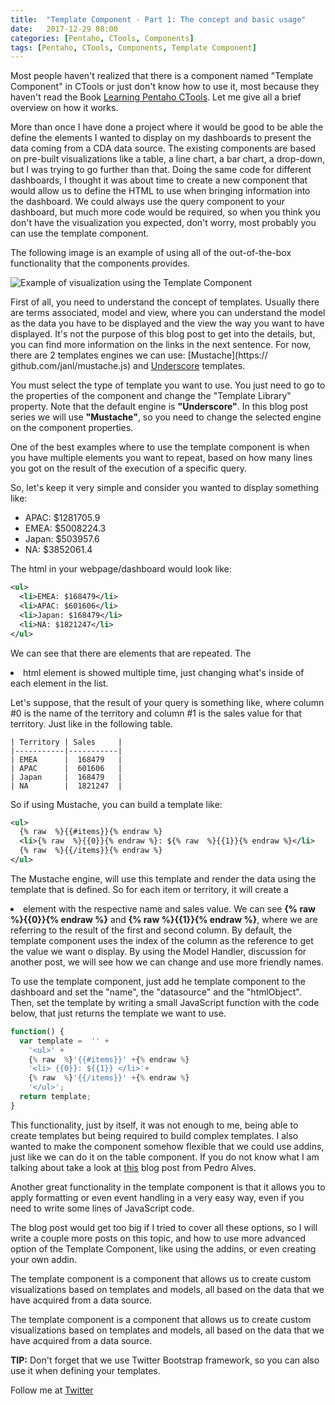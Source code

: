 ```yaml
---
title:  "Template Component - Part 1: The concept and basic usage"
date:   2017-12-29 08:00
categories: [Pentaho, CTools, Components]
tags: [Pentaho, CTools, Components, Template Component]
---
```


Most people haven't realized that there is a component named "Template Component" in CTools or just don't know how to use it, most because they haven't read the Book [Learning Pentaho CTools](https://www.packtpub.com/big-data-and-business-intelligence/learning-pentaho-ctools). Let me give all a brief overview on how it works.

More than once I have done a project where it would be good to be able the define the elements I wanted to display on my dashboards to present the data coming from a CDA data source. The existing components are based on pre-built visualizations like a table, a line chart, a bar chart, a drop-down, but I was trying to go further than that. Doing the same code for different dashboards, I thought it was about time to create a new component that would allow us to define the HTML to use when bringing information into the dashboard. We could always use the query component to your dashboard, but much more code would be required, so when you think you don't have the visualization you expected, don't worry, most probably you can use the template component. 

The following image is an example of using all of the out-of-the-box functionality that the components provides. 

![Example of visualization using the Template Component](http://mfgaspar.github.io/assets/template_component_1.png)

First of all, you need to understand the concept of templates. Usually there are terms associated, model and view, where you can understand the model as  the data you have to be displayed and the view the way you want to have displayed. It's not the purpose of this blog post to get into the details, but, you can find more information on the links in the next sentence. For now, there are 2 templates engines we can use: [Mustache](https:// github.com/janl/mustache.js) and  [Underscore](http://underscorejs.org/#template) templates. 

You must select the type of template you want to use. You just need to go to the properties of the component and change the "Template Library" property. Note that the default engine is **"Underscore"**. In this blog post series we will use **"Mustache"**, so you need to change the selected engine on the component properties.  

One of the best examples where to use the template component is when you have multiple elements you want to repeat, based on how many lines you got on the result of the execution of a specific query. 

So, let's keep it very simple and consider you wanted to display something like: 

- APAC: $1281705.9 
- EMEA: $5008224.3 
- Japan: $503957.6 
- NA: $3852061.4

The html in your webpage/dashboard would look like:

```xml
<ul>
  <li>EMEA: $168479</li>
  <li>APAC: $601606</li>
  <li>Japan: $168479</li>
  <li>NA: $1821247</li>
</ul>
```

We can see that there are elements that are repeated. The <li> html element is showed multiple time, just changing what's inside of each element in the list. 


Let's suppose, that the result of your query is something like, where column #0 is the name of the territory and column #1 is the sales value for that territory. Just like in the following table. 


	| Territory | Sales     | 
	|-----------|-----------|
	| EMEA      |  168479   |
	| APAC      |  601606   |
	| Japan     |  168479   |
	| NA        |  1821247  |


So if using Mustache, you can build a template like: 

```xml
<ul>
  {% raw  %}{{#items}}{% endraw %}
  <li>{% raw  %}{{0}}{% endraw %}: ${% raw  %}{{1}}{% endraw %}</li>
  {% raw  %}{{/items}}{% endraw %}
</ul>  
```

The Mustache engine, will use this template and render the data using the template that is defined. So for each item or territory, it will create a <li> element with the respective name and sales value. We can see **{% raw  %}{{0}}{% endraw %}** and **{% raw  %}{{1}}{% endraw %}**, where we are referring to the result of the first and second column. By default, the template component uses the index of the column as the reference to get the value we want o display. By using the Model Handler, discussion for another post, we will see how we can change and use more friendly names. 

To use the template component, just add he template component to the dashboard and set the "name", the "datasource" and the "htmlObject". Then, set the template by writing a small JavaScript function with the code below, that just returns the template we want to use.  


```js
function() { 
  var template =  '' +
    '<ul>' +
    {% raw  %}'{{#items}}' +{% endraw %}
    '<li> {{0}}: ${{1}} </li>'+
    {% raw  %}'{{/items}}' +{% endraw %}
    '</ul>'; 
  return template;
} 
```


This functionality, just by itself, it was not enough to me, being able to create templates but being required to build complex templates. I also wanted to make the component somehow flexible that we could use addins, just like we can do it on the table component. If you do not know what I am talking about take a look at [this](http://pedroalves-bi.blogspot.pt/2011/12/introducing-add-ins-in-ctools.html) blog post from Pedro Alves.

Another great functionality in the template component is that it allows you to apply formatting or even event handling in a very easy way, even if you need to write some lines of JavaScript code.

The blog post would get too big if I tried to cover all these options, so I will write a couple more posts on this topic, and how to use more advanced option of the Template Component, like using the addins, or even creating your own addin. 

The template component is a component that allows us to create custom visualizations based on templates and models, all based on the data that we have acquired from a data source. 


The template component is a component that allows us to create custom visualizations based on templates and models, all based on the data that we have acquired from a data source. 

**TIP:**
Don't forget that we use Twitter Bootstrap framework, so you can also use it when defining your templates. 



Follow me at [Twitter](https://twitter.com/migfgaspar)

[Live Insights]: #

